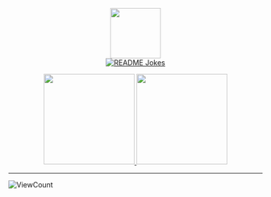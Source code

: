 <p align="center">
  <img src="https://user-images.githubusercontent.com/3072734/89418764-743f4f00-d76b-11ea-981d-ce5792a3ca41.gif" width=100>
  <br>
  <a href="https://readme-jokes.vercel.app"><img align="center" src="https://readme-jokes.vercel.app/api" alt="README Jokes"></a>
</p>

<p align="center">
  <a href="https://github.com/shinyay">
    <img height="180em" src="https://github-readme-stats.vercel.app/api?username=shinyay&theme=blue-green&show_icons=true" />
    <img height="180em" src="https://github-readme-stats.vercel.app/api/top-langs/?username=shinyay&theme=blue-green&layout=compact" />
  </a>
</p>

---

![ViewCount](https://views.whatilearened.today/views/github/shinyay/views.svg)
